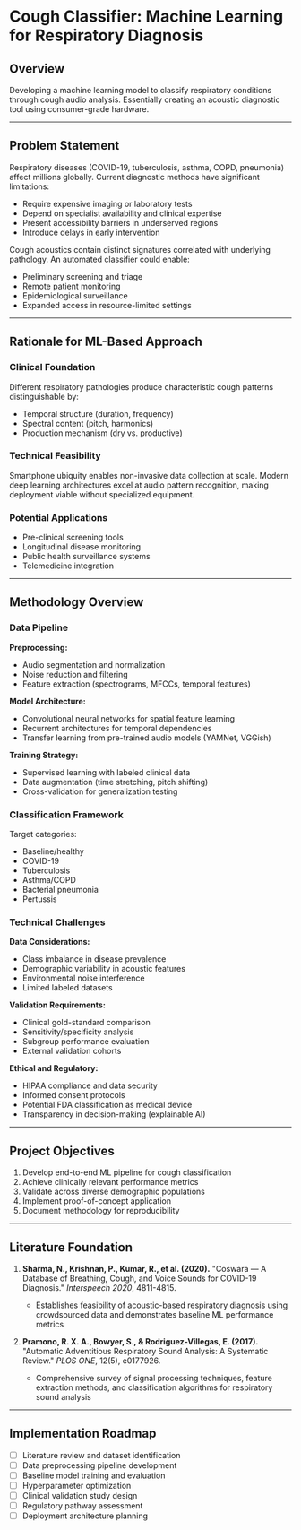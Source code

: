 # Cough Classifier: Machine Learning for Respiratory Diagnosis

## Overview

Developing a machine learning model to classify respiratory conditions through cough audio analysis. Essentially creating an acoustic diagnostic tool using consumer-grade hardware.

---

## Problem Statement

Respiratory diseases (COVID-19, tuberculosis, asthma, COPD, pneumonia) affect millions globally. Current diagnostic methods have significant limitations:

- Require expensive imaging or laboratory tests
- Depend on specialist availability and clinical expertise
- Present accessibility barriers in underserved regions
- Introduce delays in early intervention

Cough acoustics contain distinct signatures correlated with underlying pathology. An automated classifier could enable:
- Preliminary screening and triage
- Remote patient monitoring
- Epidemiological surveillance
- Expanded access in resource-limited settings

---

## Rationale for ML-Based Approach

### Clinical Foundation

Different respiratory pathologies produce characteristic cough patterns distinguishable by:
- Temporal structure (duration, frequency)
- Spectral content (pitch, harmonics)
- Production mechanism (dry vs. productive)

### Technical Feasibility

Smartphone ubiquity enables non-invasive data collection at scale. Modern deep learning architectures excel at audio pattern recognition, making deployment viable without specialized equipment.

### Potential Applications

- Pre-clinical screening tools
- Longitudinal disease monitoring
- Public health surveillance systems
- Telemedicine integration

---

## Methodology Overview

### Data Pipeline

**Preprocessing:**
- Audio segmentation and normalization
- Noise reduction and filtering
- Feature extraction (spectrograms, MFCCs, temporal features)

**Model Architecture:**
- Convolutional neural networks for spatial feature learning
- Recurrent architectures for temporal dependencies
- Transfer learning from pre-trained audio models (YAMNet, VGGish)

**Training Strategy:**
- Supervised learning with labeled clinical data
- Data augmentation (time stretching, pitch shifting)
- Cross-validation for generalization testing

### Classification Framework

Target categories:
- Baseline/healthy
- COVID-19
- Tuberculosis
- Asthma/COPD
- Bacterial pneumonia
- Pertussis

### Technical Challenges

**Data Considerations:**
- Class imbalance in disease prevalence
- Demographic variability in acoustic features
- Environmental noise interference
- Limited labeled datasets

**Validation Requirements:**
- Clinical gold-standard comparison
- Sensitivity/specificity analysis
- Subgroup performance evaluation
- External validation cohorts

**Ethical and Regulatory:**
- HIPAA compliance and data security
- Informed consent protocols
- Potential FDA classification as medical device
- Transparency in decision-making (explainable AI)

---

## Project Objectives

1. Develop end-to-end ML pipeline for cough classification
2. Achieve clinically relevant performance metrics
3. Validate across diverse demographic populations
4. Implement proof-of-concept application
5. Document methodology for reproducibility

---

## Literature Foundation

1. **Sharma, N., Krishnan, P., Kumar, R., et al. (2020).** "Coswara — A Database of Breathing, Cough, and Voice Sounds for COVID-19 Diagnosis." *Interspeech 2020*, 4811-4815.
   - Establishes feasibility of acoustic-based respiratory diagnosis using crowdsourced data and demonstrates baseline ML performance metrics

2. **Pramono, R. X. A., Bowyer, S., & Rodriguez-Villegas, E. (2017).** "Automatic Adventitious Respiratory Sound Analysis: A Systematic Review." *PLOS ONE*, 12(5), e0177926.
   - Comprehensive survey of signal processing techniques, feature extraction methods, and classification algorithms for respiratory sound analysis

---

## Implementation Roadmap

- [ ] Literature review and dataset identification
- [ ] Data preprocessing pipeline development
- [ ] Baseline model training and evaluation
- [ ] Hyperparameter optimization
- [ ] Clinical validation study design
- [ ] Regulatory pathway assessment
- [ ] Deployment architecture planning